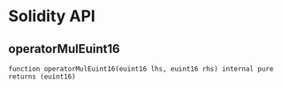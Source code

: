 # Solidity API

## operatorMulEuint16

```solidity
function operatorMulEuint16(euint16 lhs, euint16 rhs) internal pure returns (euint16)
```

